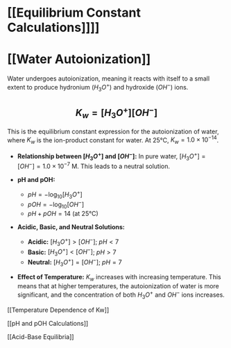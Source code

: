 # [[Equilibrium Constant Calculations]]]]
# [[Water Autoionization]]

Water undergoes autoionization, meaning it reacts with itself to a small extent to produce hydronium ($H_3O^+$) and hydroxide ($OH^-$) ions.

## $$K_w = [H_3O^+][OH^-]$$

This is the equilibrium constant expression for the autoionization of water, where $K_w$ is the ion-product constant for water.  At 25°C, $K_w = 1.0 \times 10^{-14}$.

* **Relationship between $[H_3O^+]$ and $[OH^-]$:** In pure water, $[H_3O^+] = [OH^-] = 1.0 \times 10^{-7}$ M. This leads to a neutral solution.

* **pH and pOH:**
    * $pH = -\log_{10}[H_3O^+]$
    * $pOH = -\log_{10}[OH^-]$
    * $pH + pOH = 14$ (at 25°C)

* **Acidic, Basic, and Neutral Solutions:**
    * **Acidic:** $[H_3O^+] > [OH^-]$; $pH < 7$
    * **Basic:** $[H_3O^+] < [OH^-]$; $pH > 7$
    * **Neutral:** $[H_3O^+] = [OH^-]$; $pH = 7$

* **Effect of Temperature:** $K_w$ increases with increasing temperature. This means that at higher temperatures, the autoionization of water is more significant, and the concentration of both $H_3O^+$ and $OH^-$ ions increases.


[[Temperature Dependence of Kw]]

[[pH and pOH Calculations]]

[[Acid-Base Equilibria]]
